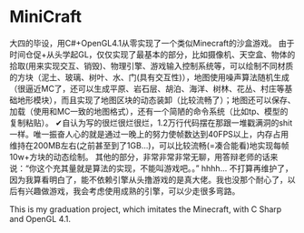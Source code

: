 # MiniCraft
大四的毕设，用C#+OpenGL4.1从零实现了一个类似Minecraft的沙盒游戏。
由于时间仓促+从头学起GL，仅仅实现了最基本的部分，比如摄像机、天空盒、物体的拾取(用来实现交互、销毁)、物理引擎、游戏输入控制系统等，可以绘制不同材质的方块（泥土、玻璃、树叶、水、门(具有交互性)），地图使用噪声算法随机生成（很逼近MC了，还可以生成平原、岩石层、胡泊、海洋、树林、花丛、村庄等基础地形模块），而且实现了地图区块的动态装卸（比较流畅了）；地图还可以保存、加载（使用和MC一致的地图格式），还有一个简陋的命令系统（比如tp、模型的复制粘贴）。
✔自认为写的很烂很烂很烂，1.2万行代码摆在那跟一堆戳满洞的shit一样。唯一振奋人心的就是通过一晚上的努力使帧数达到40FPS以上，内存占用维持在200MB左右(之前甚至到了1GB...)，可以比较流畅(=凑合能看)地实现每帧10w+方块的动态绘制。
其他的部分，非常非常非常无聊，用答辩老师的话来说：“你这个充其量就是算法的实现，不能叫游戏吧。。” hhhh...
不打算再维护了，因为我算看明白了，能不依赖引擎从头撸游戏的是真大佬。我也没那个耐心了，以后有兴趣做游戏，我会考虑使用成熟的引擎，可以少走很多弯路。

This is my  graduation project, which imitates the Minecraft, with C Sharp and OpenGL 4.1.
